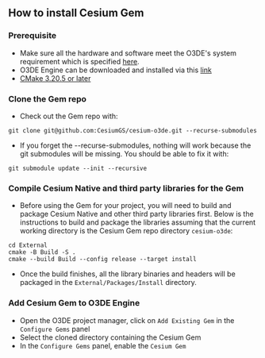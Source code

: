 ## **How to install Cesium Gem**

### **Prerequisite**

- Make sure all the hardware and software meet the O3DE's system requirement which is specified [here](https://o3de.org/docs/welcome-guide/setup/requirements/).
- O3DE Engine can be downloaded and installed via this [link](https://www.o3de.org/download/)
- [CMake 3.20.5 or later](https://cmake.org/download/#latest)

### **Clone the Gem repo**

- Check out the Gem repo with:

```
git clone git@github.com:CesiumGS/cesium-o3de.git --recurse-submodules
```

- If you forget the --recurse-submodules, nothing will work because the git submodules will be missing. You should be able to fix it with:

```
git submodule update --init --recursive
```

### **Compile Cesium Native and third party libraries for the Gem**

- Before using the Gem for your project, you will need to build and package Cesium Native and other third party libraries first. Below is the instructions to build and package the libraries assuming that the current working directory is the Cesium Gem repo directory `cesium-o3de`:

```
cd External
cmake -B Build -S .
cmake --build Build --config release --target install
```

- Once the build finishes, all the library binaries and headers will be packaged in the `External/Packages/Install` directory. 

### **Add Cesium Gem to O3DE Engine**
- Open the O3DE project manager, click on `Add Existing Gem` in the `Configure Gems` panel 
- Select the cloned directory containing the Cesium Gem
- In the `Configure Gems` panel, enable the `Cesium Gem`
